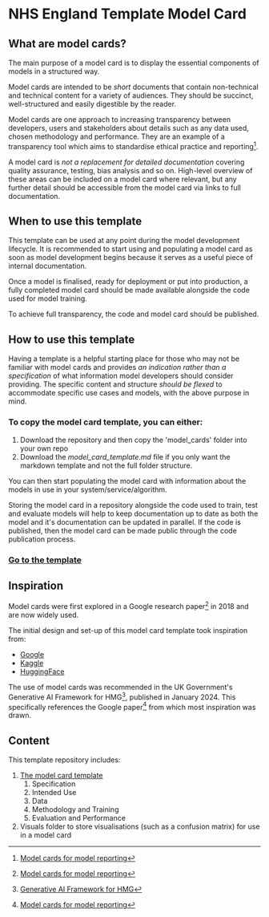 # NHS England Template Model Card

## What are model cards?

The main purpose of a model card is to display the essential components of models in a structured way.

Model cards are intended to be *short* documents that contain non-technical and technical content for a variety of audiences. They should be succinct, well-structured and easily digestible by the reader.

Model cards are one approach to increasing transparency between developers, users and stakeholders about details such as any data used, chosen methodology and performance. They are an example of a transparency tool which aims to standardise ethical practice and reporting[^1].

A model card is *not a replacement for detailed documentation* covering quality assurance, testing, bias analysis and so on. High-level overview of these areas can be included on a model card where relevant, but any further detail should be accessible from the model card via links to full documentation.

## When to use this template

This template can be used at any point during the model development lifecycle. It is recommended to start using and populating a model card as soon as model development begins because it serves as a useful piece of internal documentation.

Once a model is finalised, ready for deployment or put into production, a fully completed model card should be made available alongside the code used for model training.

To achieve full transparency, the code and model card should be published.

## How to use this template

Having a template is a helpful starting place for those who may not be familiar with model cards and provides *an indication rather than a specification* of what information model developers should consider providing. The specific content and structure *should be flexed* to accommodate specific use cases and models, with the above purpose in mind.

### To copy the model card template, you can either:
1. Download the repository and then copy the 'model_cards' folder into your own repo
2. Download the *model_card_template.md* file if you only want the markdown template and not the full folder structure.

You can then start populating the model card with information about the models in use in your system/service/algorithm. 

Storing the model card in a repository alongside the code used to train, test and evaluate models will help to keep documentation up to date as both the model and it's documentation can be updated in parallel. If the code is published, then the model card can be made public through the code publication process.

### [Go to the template](model_cards/model_card_template.md)

## Inspiration

Model cards were first explored in a Google research paper[^1] in 2018 and are now widely used.

The initial design and set-up of this model card template took inspiration from:

* [Google](https://modelcards.withgoogle.com/object-detection)
* [Kaggle](https://www.kaggle.com/code/var0101/model-cards)
* [HuggingFace](https://huggingface.co/docs/hub/en/model-cards)

The use of model cards was recommended in the UK Government's Generative AI Framework for HMG[^2], published in January 2024. This specifically references the Google paper[^1] from which most inspiration was drawn.

## Content

This template repository includes:

1. [The model card template](model_cards/model_card_template.md)
    1. Specification
    2. Intended Use
    3. Data
    4. Methodology and Training
    5. Evaluation and Performance
2. Visuals folder to store visualisations (such as a confusion matrix) for use in a model card

[^1]: [Model cards for model reporting](https://arxiv.org/pdf/1810.03993)
[^2]: [Generative AI Framework for HMG](https://www.gov.uk/government/publications/generative-ai-framework-for-hmg)
